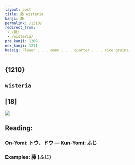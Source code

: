 ```yaml
---
layout: post
title: 藤 wisteria
kanji: 藤
permalink: /1210/
redirect_from:
 - /藤/
 - /wisteria/
pre_kanji: 1209
nex_kanji: 1211
heisig: Flower . . . moon . . . quarter . . . rice grains.
---
```


## {1210}

## `wisteria`

## [18]

<div class="stroke"><img src="E897A4.png" /></div>

## Reading:

### On-Yomi: トウ、ドウ &mdash; Kun-Yomi: ふじ

### Examples: 藤 (ふじ)
